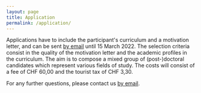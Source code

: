 ```yaml
---
layout: page
title: Application
permalink: /application/
---
```


Applications have to include the participant's curriculum and a motivation letter, and can be sent [by email] until 15 March 2022. The selection criteria consist in the quality of the motivation letter and the academic profiles in the curriculum. The aim is to compose a mixed group of (post-)doctoral candidates which represent various fields of study. The costs will consist of a fee of CHF 60,00 and the tourist tax of CHF 3,30. 

For any further questions, please contact us [by email].

[by email]: mailto:mail@spaceafterborders.com

